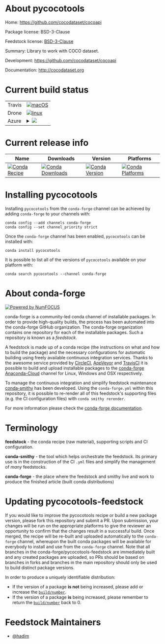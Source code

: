 About pycocotools
=================

Home: https://github.com/cocodataset/cocoapi

Package license: BSD-3-Clause

Feedstock license: [BSD-3-Clause](https://github.com/conda-forge/pycocotools-feedstock/blob/master/LICENSE.txt)

Summary: Library to work with COCO dataset.

Development: https://github.com/cocodataset/cocoapi

Documentation: http://cocodataset.org

Current build status
====================


<table><tr>
    <td>Travis</td>
    <td>
      <a href="https://travis-ci.com/conda-forge/pycocotools-feedstock">
        <img alt="macOS" src="https://img.shields.io/travis/com/conda-forge/pycocotools-feedstock/master.svg?label=macOS">
      </a>
    </td>
  </tr><tr>
    <td>Drone</td>
    <td>
      <a href="https://cloud.drone.io/conda-forge/pycocotools-feedstock">
        <img alt="linux" src="https://img.shields.io/drone/build/conda-forge/pycocotools-feedstock/master.svg?label=Linux">
      </a>
    </td>
  </tr>
    
  <tr>
    <td>Azure</td>
    <td>
      <details>
        <summary>
          <a href="https://dev.azure.com/conda-forge/feedstock-builds/_build/latest?definitionId=848&branchName=master">
            <img src="https://dev.azure.com/conda-forge/feedstock-builds/_apis/build/status/pycocotools-feedstock?branchName=master">
          </a>
        </summary>
        <table>
          <thead><tr><th>Variant</th><th>Status</th></tr></thead>
          <tbody><tr>
              <td>linux_64_numpy1.17python3.6.____cpython</td>
              <td>
                <a href="https://dev.azure.com/conda-forge/feedstock-builds/_build/latest?definitionId=848&branchName=master">
                  <img src="https://dev.azure.com/conda-forge/feedstock-builds/_apis/build/status/pycocotools-feedstock?branchName=master&jobName=linux&configuration=linux_64_numpy1.17python3.6.____cpython" alt="variant">
                </a>
              </td>
            </tr><tr>
              <td>linux_64_numpy1.17python3.7.____cpython</td>
              <td>
                <a href="https://dev.azure.com/conda-forge/feedstock-builds/_build/latest?definitionId=848&branchName=master">
                  <img src="https://dev.azure.com/conda-forge/feedstock-builds/_apis/build/status/pycocotools-feedstock?branchName=master&jobName=linux&configuration=linux_64_numpy1.17python3.7.____cpython" alt="variant">
                </a>
              </td>
            </tr><tr>
              <td>linux_64_numpy1.17python3.8.____cpython</td>
              <td>
                <a href="https://dev.azure.com/conda-forge/feedstock-builds/_build/latest?definitionId=848&branchName=master">
                  <img src="https://dev.azure.com/conda-forge/feedstock-builds/_apis/build/status/pycocotools-feedstock?branchName=master&jobName=linux&configuration=linux_64_numpy1.17python3.8.____cpython" alt="variant">
                </a>
              </td>
            </tr><tr>
              <td>linux_64_numpy1.19python3.7.____73_pypy</td>
              <td>
                <a href="https://dev.azure.com/conda-forge/feedstock-builds/_build/latest?definitionId=848&branchName=master">
                  <img src="https://dev.azure.com/conda-forge/feedstock-builds/_apis/build/status/pycocotools-feedstock?branchName=master&jobName=linux&configuration=linux_64_numpy1.19python3.7.____73_pypy" alt="variant">
                </a>
              </td>
            </tr><tr>
              <td>linux_64_numpy1.19python3.9.____cpython</td>
              <td>
                <a href="https://dev.azure.com/conda-forge/feedstock-builds/_build/latest?definitionId=848&branchName=master">
                  <img src="https://dev.azure.com/conda-forge/feedstock-builds/_apis/build/status/pycocotools-feedstock?branchName=master&jobName=linux&configuration=linux_64_numpy1.19python3.9.____cpython" alt="variant">
                </a>
              </td>
            </tr><tr>
              <td>linux_aarch64_numpy1.17python3.6.____cpython</td>
              <td>
                <a href="https://dev.azure.com/conda-forge/feedstock-builds/_build/latest?definitionId=848&branchName=master">
                  <img src="https://dev.azure.com/conda-forge/feedstock-builds/_apis/build/status/pycocotools-feedstock?branchName=master&jobName=linux&configuration=linux_aarch64_numpy1.17python3.6.____cpython" alt="variant">
                </a>
              </td>
            </tr><tr>
              <td>linux_aarch64_numpy1.17python3.7.____cpython</td>
              <td>
                <a href="https://dev.azure.com/conda-forge/feedstock-builds/_build/latest?definitionId=848&branchName=master">
                  <img src="https://dev.azure.com/conda-forge/feedstock-builds/_apis/build/status/pycocotools-feedstock?branchName=master&jobName=linux&configuration=linux_aarch64_numpy1.17python3.7.____cpython" alt="variant">
                </a>
              </td>
            </tr><tr>
              <td>linux_aarch64_numpy1.17python3.8.____cpython</td>
              <td>
                <a href="https://dev.azure.com/conda-forge/feedstock-builds/_build/latest?definitionId=848&branchName=master">
                  <img src="https://dev.azure.com/conda-forge/feedstock-builds/_apis/build/status/pycocotools-feedstock?branchName=master&jobName=linux&configuration=linux_aarch64_numpy1.17python3.8.____cpython" alt="variant">
                </a>
              </td>
            </tr><tr>
              <td>linux_aarch64_numpy1.19python3.7.____73_pypy</td>
              <td>
                <a href="https://dev.azure.com/conda-forge/feedstock-builds/_build/latest?definitionId=848&branchName=master">
                  <img src="https://dev.azure.com/conda-forge/feedstock-builds/_apis/build/status/pycocotools-feedstock?branchName=master&jobName=linux&configuration=linux_aarch64_numpy1.19python3.7.____73_pypy" alt="variant">
                </a>
              </td>
            </tr><tr>
              <td>linux_aarch64_numpy1.19python3.9.____cpython</td>
              <td>
                <a href="https://dev.azure.com/conda-forge/feedstock-builds/_build/latest?definitionId=848&branchName=master">
                  <img src="https://dev.azure.com/conda-forge/feedstock-builds/_apis/build/status/pycocotools-feedstock?branchName=master&jobName=linux&configuration=linux_aarch64_numpy1.19python3.9.____cpython" alt="variant">
                </a>
              </td>
            </tr><tr>
              <td>linux_ppc64le_numpy1.17python3.6.____cpython</td>
              <td>
                <a href="https://dev.azure.com/conda-forge/feedstock-builds/_build/latest?definitionId=848&branchName=master">
                  <img src="https://dev.azure.com/conda-forge/feedstock-builds/_apis/build/status/pycocotools-feedstock?branchName=master&jobName=linux&configuration=linux_ppc64le_numpy1.17python3.6.____cpython" alt="variant">
                </a>
              </td>
            </tr><tr>
              <td>linux_ppc64le_numpy1.17python3.7.____cpython</td>
              <td>
                <a href="https://dev.azure.com/conda-forge/feedstock-builds/_build/latest?definitionId=848&branchName=master">
                  <img src="https://dev.azure.com/conda-forge/feedstock-builds/_apis/build/status/pycocotools-feedstock?branchName=master&jobName=linux&configuration=linux_ppc64le_numpy1.17python3.7.____cpython" alt="variant">
                </a>
              </td>
            </tr><tr>
              <td>linux_ppc64le_numpy1.17python3.8.____cpython</td>
              <td>
                <a href="https://dev.azure.com/conda-forge/feedstock-builds/_build/latest?definitionId=848&branchName=master">
                  <img src="https://dev.azure.com/conda-forge/feedstock-builds/_apis/build/status/pycocotools-feedstock?branchName=master&jobName=linux&configuration=linux_ppc64le_numpy1.17python3.8.____cpython" alt="variant">
                </a>
              </td>
            </tr><tr>
              <td>linux_ppc64le_numpy1.19python3.7.____73_pypy</td>
              <td>
                <a href="https://dev.azure.com/conda-forge/feedstock-builds/_build/latest?definitionId=848&branchName=master">
                  <img src="https://dev.azure.com/conda-forge/feedstock-builds/_apis/build/status/pycocotools-feedstock?branchName=master&jobName=linux&configuration=linux_ppc64le_numpy1.19python3.7.____73_pypy" alt="variant">
                </a>
              </td>
            </tr><tr>
              <td>linux_ppc64le_numpy1.19python3.9.____cpython</td>
              <td>
                <a href="https://dev.azure.com/conda-forge/feedstock-builds/_build/latest?definitionId=848&branchName=master">
                  <img src="https://dev.azure.com/conda-forge/feedstock-builds/_apis/build/status/pycocotools-feedstock?branchName=master&jobName=linux&configuration=linux_ppc64le_numpy1.19python3.9.____cpython" alt="variant">
                </a>
              </td>
            </tr><tr>
              <td>osx_64_numpy1.17python3.6.____cpython</td>
              <td>
                <a href="https://dev.azure.com/conda-forge/feedstock-builds/_build/latest?definitionId=848&branchName=master">
                  <img src="https://dev.azure.com/conda-forge/feedstock-builds/_apis/build/status/pycocotools-feedstock?branchName=master&jobName=osx&configuration=osx_64_numpy1.17python3.6.____cpython" alt="variant">
                </a>
              </td>
            </tr><tr>
              <td>osx_64_numpy1.17python3.7.____cpython</td>
              <td>
                <a href="https://dev.azure.com/conda-forge/feedstock-builds/_build/latest?definitionId=848&branchName=master">
                  <img src="https://dev.azure.com/conda-forge/feedstock-builds/_apis/build/status/pycocotools-feedstock?branchName=master&jobName=osx&configuration=osx_64_numpy1.17python3.7.____cpython" alt="variant">
                </a>
              </td>
            </tr><tr>
              <td>osx_64_numpy1.17python3.8.____cpython</td>
              <td>
                <a href="https://dev.azure.com/conda-forge/feedstock-builds/_build/latest?definitionId=848&branchName=master">
                  <img src="https://dev.azure.com/conda-forge/feedstock-builds/_apis/build/status/pycocotools-feedstock?branchName=master&jobName=osx&configuration=osx_64_numpy1.17python3.8.____cpython" alt="variant">
                </a>
              </td>
            </tr><tr>
              <td>osx_64_numpy1.19python3.7.____73_pypy</td>
              <td>
                <a href="https://dev.azure.com/conda-forge/feedstock-builds/_build/latest?definitionId=848&branchName=master">
                  <img src="https://dev.azure.com/conda-forge/feedstock-builds/_apis/build/status/pycocotools-feedstock?branchName=master&jobName=osx&configuration=osx_64_numpy1.19python3.7.____73_pypy" alt="variant">
                </a>
              </td>
            </tr><tr>
              <td>osx_64_numpy1.19python3.9.____cpython</td>
              <td>
                <a href="https://dev.azure.com/conda-forge/feedstock-builds/_build/latest?definitionId=848&branchName=master">
                  <img src="https://dev.azure.com/conda-forge/feedstock-builds/_apis/build/status/pycocotools-feedstock?branchName=master&jobName=osx&configuration=osx_64_numpy1.19python3.9.____cpython" alt="variant">
                </a>
              </td>
            </tr><tr>
              <td>osx_arm64_python3.8.____cpython</td>
              <td>
                <a href="https://dev.azure.com/conda-forge/feedstock-builds/_build/latest?definitionId=848&branchName=master">
                  <img src="https://dev.azure.com/conda-forge/feedstock-builds/_apis/build/status/pycocotools-feedstock?branchName=master&jobName=osx&configuration=osx_arm64_python3.8.____cpython" alt="variant">
                </a>
              </td>
            </tr><tr>
              <td>osx_arm64_python3.9.____cpython</td>
              <td>
                <a href="https://dev.azure.com/conda-forge/feedstock-builds/_build/latest?definitionId=848&branchName=master">
                  <img src="https://dev.azure.com/conda-forge/feedstock-builds/_apis/build/status/pycocotools-feedstock?branchName=master&jobName=osx&configuration=osx_arm64_python3.9.____cpython" alt="variant">
                </a>
              </td>
            </tr>
          </tbody>
        </table>
      </details>
    </td>
  </tr>
</table>

Current release info
====================

| Name | Downloads | Version | Platforms |
| --- | --- | --- | --- |
| [![Conda Recipe](https://img.shields.io/badge/recipe-pycocotools-green.svg)](https://anaconda.org/conda-forge/pycocotools) | [![Conda Downloads](https://img.shields.io/conda/dn/conda-forge/pycocotools.svg)](https://anaconda.org/conda-forge/pycocotools) | [![Conda Version](https://img.shields.io/conda/vn/conda-forge/pycocotools.svg)](https://anaconda.org/conda-forge/pycocotools) | [![Conda Platforms](https://img.shields.io/conda/pn/conda-forge/pycocotools.svg)](https://anaconda.org/conda-forge/pycocotools) |

Installing pycocotools
======================

Installing `pycocotools` from the `conda-forge` channel can be achieved by adding `conda-forge` to your channels with:

```
conda config --add channels conda-forge
conda config --set channel_priority strict
```

Once the `conda-forge` channel has been enabled, `pycocotools` can be installed with:

```
conda install pycocotools
```

It is possible to list all of the versions of `pycocotools` available on your platform with:

```
conda search pycocotools --channel conda-forge
```


About conda-forge
=================

[![Powered by NumFOCUS](https://img.shields.io/badge/powered%20by-NumFOCUS-orange.svg?style=flat&colorA=E1523D&colorB=007D8A)](http://numfocus.org)

conda-forge is a community-led conda channel of installable packages.
In order to provide high-quality builds, the process has been automated into the
conda-forge GitHub organization. The conda-forge organization contains one repository
for each of the installable packages. Such a repository is known as a *feedstock*.

A feedstock is made up of a conda recipe (the instructions on what and how to build
the package) and the necessary configurations for automatic building using freely
available continuous integration services. Thanks to the awesome service provided by
[CircleCI](https://circleci.com/), [AppVeyor](https://www.appveyor.com/)
and [TravisCI](https://travis-ci.com/) it is possible to build and upload installable
packages to the [conda-forge](https://anaconda.org/conda-forge)
[Anaconda-Cloud](https://anaconda.org/) channel for Linux, Windows and OSX respectively.

To manage the continuous integration and simplify feedstock maintenance
[conda-smithy](https://github.com/conda-forge/conda-smithy) has been developed.
Using the ``conda-forge.yml`` within this repository, it is possible to re-render all of
this feedstock's supporting files (e.g. the CI configuration files) with ``conda smithy rerender``.

For more information please check the [conda-forge documentation](https://conda-forge.org/docs/).

Terminology
===========

**feedstock** - the conda recipe (raw material), supporting scripts and CI configuration.

**conda-smithy** - the tool which helps orchestrate the feedstock.
                   Its primary use is in the construction of the CI ``.yml`` files
                   and simplify the management of *many* feedstocks.

**conda-forge** - the place where the feedstock and smithy live and work to
                  produce the finished article (built conda distributions)


Updating pycocotools-feedstock
==============================

If you would like to improve the pycocotools recipe or build a new
package version, please fork this repository and submit a PR. Upon submission,
your changes will be run on the appropriate platforms to give the reviewer an
opportunity to confirm that the changes result in a successful build. Once
merged, the recipe will be re-built and uploaded automatically to the
`conda-forge` channel, whereupon the built conda packages will be available for
everybody to install and use from the `conda-forge` channel.
Note that all branches in the conda-forge/pycocotools-feedstock are
immediately built and any created packages are uploaded, so PRs should be based
on branches in forks and branches in the main repository should only be used to
build distinct package versions.

In order to produce a uniquely identifiable distribution:
 * If the version of a package **is not** being increased, please add or increase
   the [``build/number``](https://docs.conda.io/projects/conda-build/en/latest/resources/define-metadata.html#build-number-and-string).
 * If the version of a package **is** being increased, please remember to return
   the [``build/number``](https://docs.conda.io/projects/conda-build/en/latest/resources/define-metadata.html#build-number-and-string)
   back to 0.

Feedstock Maintainers
=====================

* [@hadim](https://github.com/hadim/)

